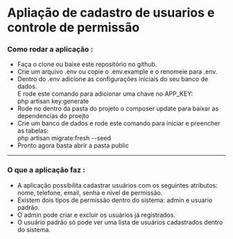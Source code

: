 <h1>Apliação de cadastro de usuarios e controle de permissão</h1>

<h3>Como rodar a aplicação :</h3>
<ul>
    <li>
        Faça o clone ou baixe este repositório no github.
    </li>
    <li>
        Crie um arquivo .env ou copie o .env.example e o renomeie para .env.
    </li>
    <li>
        Dentro do .env adicione as configurações iniciais do seu banco de dados. <br> 
        E rode este comando para adicionar uma chave no APP_KEY: <br>
        php artisan key:generate
    </li>
    <li>
        Rode no dentro da pasta do projeto o composer update para baixar as dependencias do proejto
    </li>
    <li>
        Crie um banco de dados e rode este comando para iniciar e preencher as tabelas: <br> 
        php artisan migrate:fresh --seed
    </li>
    <li>
        Pronto agora basta abrir a pasta public
    </li>
</ul>
<hr>

<h3>O que a aplicação faz :</h3>

<ul>
    <li>A aplicação possibilita cadastrar usuários com os seguintes atributos: nome, telefone, email, senha e nivel de permissão.</li>
    <li>
    Existem dois tipos de permissão dentro do sistema: admin e usuario padrão.
    </li>
    <li>
        O admin pode criar e excluir os usuários já registrados.
    </li>
    <li>
    O usuário padrão só pode ver uma lista de usuários cadastrados dentro do sistema. 
    </li>
</ul>
